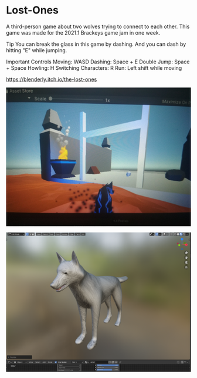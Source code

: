 # Lost-Ones
A third-person game about two wolves trying to connect to each other.
This game was made for the 2021.1 Brackeys game jam in one week.

Tip
You can break the glass in this game by dashing. And you can dash by hitting "E" while jumping.

Important Controls
Moving: WASD
Dashing: Space + E
Double Jump: Space + Space
Howling: H
Switching Characters: R
Run: Left shift while moving

https://blenderly.itch.io/the-lost-ones

![alt text](https://github.com/speedhs/Lost-Ones/blob/main/lostones.jpg)

![alt text](https://github.com/speedhs/Lost-Ones/blob/main/wolflost.PNG)
